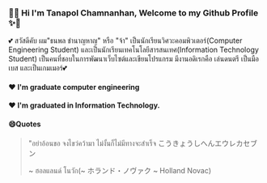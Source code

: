 ### 👋✨ Hi I'm Tanapol Chamnanhan, Welcome to my Github Profile ✨👋

💕 สวัสดีคับ ผม"ธนพล ชำนาญหาญ" หรือ "จ้า" เป็นนักเรียนวิศวะคอมพิวเตอร์(Computer Engineering Student) และเป็นนักเรียนเทคโนโลยีสารสนเทศ(Information Technology Student) เป็นคนที่ชอบในการพัฒนาเว็บไซต์และเขียนโปรแกรม มีงานอดิเรกคือ เล่นดนตรี เป็นมือเบส และเป็นเกมเมอร์💕

#### ❤ I'm graduate computer engineering

#### ❤ I'm graduated in Information Technology.


#### 😄Quotes
>"อย่าอ้อนขอ จงไขว่คว้ามา ไม่งั้นก็ไม่มีทางจะสำเร็จ こうきょうしへんエウレカセブン
>
> ~ ฮอลแลนด์ โนวัก(~ ホランド・ノヴァク ~ Holland Novac)
<!--
**TawittyTC/TawittyTC** is a ✨ _special_ ✨ repository because its `README.md` (this file) appears on your GitHub profile.

Here are some ideas to get you started:

- 🔭 I’m currently working on ...
- 🌱 I’m currently learning ...
- 👯 I’m looking to collaborate on ...
- 🤔 I’m looking for help with ...
- 💬 Ask me about ...
- 📫 How to reach me: ...
- 😄 Pronouns: ...
- ⚡ Fun fact: ...
-->
